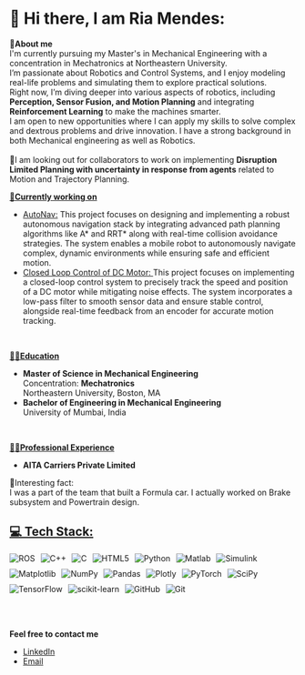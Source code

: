 <h1>💫 Hi there, I am Ria Mendes:</h1>
<p><b>🔗About me</b><br>
  I'm currently pursuing my Master's in Mechanical Engineering with a concentration in Mechatronics at Northeastern University.<br>
  I’m passionate about Robotics and Control Systems, and I enjoy modeling real-life problems and simulating them to explore practical solutions.<br>
  Right now, I’m diving deeper into various aspects of robotics, including <b>Perception, Sensor Fusion, and Motion Planning</b> and integrating <b>Reinforcement Learning</b> to make the machines smarter.<br>
  I am open to new opportunities where I can apply my skills to solve complex and dextrous problems and drive innovation. I have a strong background in both Mechanical engineering as well as Robotics.<br><br>
  📣I am looking out for collaborators to work on implementing <b>Disruption Limited Planning with uncertainty in response from agents</b> related to Motion and Trajectory Planning.
</p>

<b><u>🔗Currently working on</u></b>
<ul>
  <li><a href="https://github.com/ria034/AutoNav-Path-Planning-and-Control-for-Autonomous-Navigation.git">AutoNav:</a> This project focuses on designing and implementing a robust autonomous navigation stack by integrating advanced path planning algorithms like A* and RRT* along with real-time collision avoidance strategies. The system enables a mobile robot to autonomously navigate complex, dynamic environments while ensuring safe and efficient motion.</li>
  <li><a href="https://github.com/ria034/DC-Motor-Speed-and-Position-Tracking-.git">Closed Loop Control of DC Motor: </a>This project focuses on implementing a closed-loop control system to precisely track the speed and position of a DC motor while mitigating noise effects. The system incorporates a low-pass filter to smooth sensor data and ensure stable control, alongside real-time feedback from an encoder for accurate motion tracking.</li>
</ul><br>

<b><u>🧑‍🎓Education</u></b>
<ul>
  <li>
    <b>Master of Science in Mechanical Engineering</b><br>
    Concentration: <b>Mechatronics</b><br>
    Northeastern University, Boston, MA
  </li>
  <li>
    <b>Bachelor of Engineering in Mechanical Engineering</b><br>
    University of Mumbai, India
  </li>
</ul>
<br>

<b><u>🧑‍💻Professional Experience</u></b>
<ul>
   <li>
     <b>AITA Carriers Private Limited</b>
   </li>
</ul>

<p>🔗Interesting fact:<br>I was a part of the team that built a Formula car. I actually worked on Brake subsystem and Powertrain design.</p>

<h2><u>💻 Tech Stack:</u></h2>
<div style="display: flex; flex-wrap: wrap; gap: 10px;">
  <img src="https://img.shields.io/badge/ros-%230A0FF9.svg?style=for-the-badge&logo=ros&logoColor=white" alt="ROS">
  <img src="https://img.shields.io/badge/c++-%2300599C.svg?style=for-the-badge&logo=c%2B%2B&logoColor=white" alt="C++">
  <img src="https://img.shields.io/badge/c-%2300599C.svg?style=for-the-badge&logo=c&logoColor=white" alt="C">
  <img src="https://img.shields.io/badge/html5-%23E34F26.svg?style=for-the-badge&logo=html5&logoColor=white" alt="HTML5">
  <img src="https://img.shields.io/badge/python-3670A0?style=for-the-badge&logo=python&logoColor=ffdd54" alt="Python">
  <img src="https://img.shields.io/badge/Matlab-%23E5C200.svg?style=for-the-badge&logo=Matlab&logoColor=white" alt="Matlab">
  <img src="https://img.shields.io/badge/Simulink-%23000000.svg?style=for-the-badge&logo=Simulink&logoColor=white" alt="Simulink">
  <img src="https://img.shields.io/badge/Matplotlib-%23ffffff.svg?style=for-the-badge&logo=Matplotlib&logoColor=black" alt="Matplotlib">
  <img src="https://img.shields.io/badge/numpy-%23013243.svg?style=for-the-badge&logo=numpy&logoColor=white" alt="NumPy">
  <img src="https://img.shields.io/badge/pandas-%23150458.svg?style=for-the-badge&logo=pandas&logoColor=white" alt="Pandas">
  <img src="https://img.shields.io/badge/Plotly-%233F4F75.svg?style=for-the-badge&logo=plotly&logoColor=white" alt="Plotly">
  <img src="https://img.shields.io/badge/PyTorch-%23EE4C2C.svg?style=for-the-badge&logo=PyTorch&logoColor=white" alt="PyTorch">
  <img src="https://img.shields.io/badge/SciPy-%230C55A5.svg?style=for-the-badge&logo=scipy&logoColor=white" alt="SciPy">
  <img src="https://img.shields.io/badge/TensorFlow-%23FF6F00.svg?style=for-the-badge&logo=TensorFlow&logoColor=white" alt="TensorFlow">
  <img src="https://img.shields.io/badge/scikit--learn-%23F7931E.svg?style=for-the-badge&logo=scikit-learn&logoColor=white" alt="scikit-learn">
  <img src="https://img.shields.io/badge/github-%23121011.svg?style=for-the-badge&logo=github&logoColor=white" alt="GitHub">
  <img src="https://img.shields.io/badge/git-%23F05033.svg?style=for-the-badge&logo=git&logoColor=white" alt="Git">
</div>

<br><br>

<b>Feel free to contact me</b>
<ul>
  <li><a href="http://www.linkedin.com/in/riamendes">LinkedIn</a></li>
  <li><a href="mailto:riamendes1752@gmail.com">Email</a></li>
</ul>
